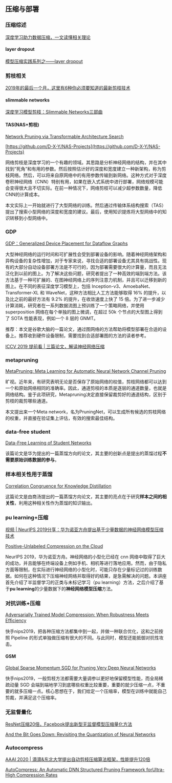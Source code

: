 ## 压缩与部署

### 压缩综述

[深度学习助力数据压缩，一文读懂相关理论](https://mp.weixin.qq.com/s/YBJwLqqL7aVUTG0LaUbwxw)

#### layer dropout

[模型压缩实践系列之——layer dropout](https://mp.weixin.qq.com/s/K1R_thLJqegm6QDj2GA5ww)

### 剪枝相关

[2019年的最后一个月，这里有6种你必须要知道的最新剪枝技术](https://mp.weixin.qq.com/s/dABJbmPyEyKugdntHJqwsw)


#### slimmable networks

[深度学习模型剪枝：Slimmable Networks三部曲](https://mp.weixin.qq.com/s/Yiu3GNzzWtuX7aszyKKt5A)

#### TAS(NAS+剪枝)

[Network Pruning via Transformable Architecture Search](https://arxiv.org/pdf/1905.09717.pdf)

[https://github.com/D-X-Y/NAS-Projects](https://github.com/D-X-Y/NAS-Projects)

网络剪枝是深度学习的一个有趣的领域。其思路是分析神经网络的结构，并在其中找到“死角”和有用的参数。然后按照估计好的深度和宽度建立一种新架构，称为剪枝网络。然后，可以将来自原网络中的有用参数传输到新网络。这种方式对于深度卷积神经网络（CNN）特别有用，如果在嵌入式系统中进行部署，网络规模可能会变得很大且不切实际。在前一种情况下，网络剪枝可以减少超参数数量，降低CNN的计算成本。

本文实际上一开始就进行了大型网络的训练。然后通过传输体系结构搜索（TAS）提出了搜索小型网络的深度和宽度的建议。最后，使用知识提炼将大型网络中的知识转移到小型网络中。


### GDP

[GDP：Generalized Device Placement for Dataflow Graphs](https://arxiv.org/pdf/1910.01578.pdf)

大型神经网络的运行时间和可扩展性会受到部署设备的影响。随着神经网络架构和异构设备的复杂性增加，对于专家来说，寻找合适的部署设备尤其具有挑战性。现有的大部分自动设备部署方法是不可行的，因为部署需要很大的计算量，而且无法泛化到以前的图上。为了解决这些问题，研究者提出了一种高效的端到端方法。该方法基于一种可扩展的、在图神经网络上的序列注意力机制，并且可以迁移到新的图上。在不同的表征深度学习模型上，包括 Inception-v3、AmoebaNet、Transformer-XL 和 WaveNet，这种方法相比人工方法能够取得 16% 的提升，以及比之前的最好方法有 9.2% 的提升，在收敛速度上快了 15 倍。为了进一步减少计算消耗，研究者在一系列数据流图上预训练了一个策略网络，并使用 superposition 网络在每个单独的图上微调，在超过 50k 个节点的大型图上得到了 SOTA 性能表现，例如一个 8 层的 GNMT。

推荐：本文是谷歌大脑的一篇论文，通过图网络的方法帮助将模型部署在合适的设备上。推荐收到硬件设备限制，需要找到合适部署图的方法的读者参考。

[ICCV 2019 提前看 | 三篇论文，解读神经网络压缩](https://mp.weixin.qq.com/s/86A9kZkl_sQ1GrHMJ6NWpA)

### metapruning

[MetaPruning: Meta Learning for Automatic Neural Network Channel Pruning](https://arxiv.org/abs/1903.10258)

旷视。近年来，有研究表明无论是否保存了原始网络的权值，剪枝网络都可以达到一个和原始网络相同的准确率。因此，通道剪枝的本质是逐层的通道数量，也就是网络结构。鉴于此项研究，Metapruning决定直接保留裁剪好的通道结构，区别于剪枝的裁剪哪些通道。

本文提出来一个Meta network，名为PruningNet，可以生成所有候选的剪枝网络的权重，并直接在验证集上评估，有效的搜索最佳结构。

### data-free student

[Data-Free Learning of Student Networks](https://arxiv.org/abs/1904.01186v1)

该篇论文是华为提出的一篇蒸馏方向的论文，其主要的创新点是提出的蒸馏过程**不需要原始训练数据的参与**。

### 样本相关性用于蒸馏

[Correlation Congruence for Knowledge Distillation](https://arxiv.org/abs/1904.01802)

这篇论文是由商汤提出的一篇蒸馏方向论文，其主要的亮点在于研究**样本之间的相关性**，利用这种相关性作为蒸馏的知识输出。

### pu learning+压缩

[视频 \| NeurIPS 2019分享：华为诺亚方舟提出基于少量数据的神经网络模型压缩技术](https://mp.weixin.qq.com/s/yAQxDASOg-w5NLi_dSyVsA)

[Positive-Unlabeled Compression on the Cloud](https://arxiv.org/pdf/1909.09757.pdf)

NeurIPS 2019，华为诺亚方舟。神经网络的小型化已经在 cnn 网络中取得了巨大的成功，并且能够在终端设备上例如手机、相机等进行落地应用。然而，由于隐私方面等限制，在实际进行神经网络的小型化时，可能只存在少量标记过的训练数据。如何在这种情况下压缩神经网络并取得好的结果，是急需解决的问题。本讲座首先介绍了半监督学习的正类与未标记学习（pu learning）方法，之后介绍了基于**pu learning**的少量数据下的**神经网络模型压缩**方法。

### 对抗训练+压缩

[Adversarially Trained Model Compression: When Robustness Meets Efﬁciency](https://papers.nips.cc/paper/8410-model-compression-with-adversarial-robustness-a-unified-optimization-framework)

快手nips2019，把各种压缩方法都集中到一起，并做一种联合优化，这和之前按照 Pipeline 的形式单独做压缩有很大的不同。与此同时，模型还能抵御对抗性攻击。

#### GSM

[Global Sparse Momentum SGD for Pruning Very Deep Neural Networks](https://papers.nips.cc/paper/8867-global-sparse-momentum-sgd-for-pruning-very-deep-neural-networks)

快手nips2019，一般剪枝方法都需要大量调参以更好地保留模型性能，而全局稀疏动量 SGD 会端到端地学习到底哪些权重比较重要，重要的就少压缩一点，不重要的就多压缩一点。核心思想在于，我们给定一个压缩率，模型在训练中就能自己剪裁，并满足这个压缩率。


### 无监督量化

[ResNet压缩20倍，Facebook提出新型无监督模型压缩量化方法](https://mp.weixin.qq.com/s/eUfy_MhyD3mEa73j4m6evA)

[And the Bit Goes Down: Revisiting the Quantization of Neural Networks](https://arxiv.org/abs/1907.05686)

### Autocompress

[AAAI 2020 \| 滴滴&东北大学提出自动剪枝压缩算法框架，性能提升120倍](https://mp.weixin.qq.com/s/4UcjyNQLp7_BNT-LzuscCw)

[AutoCompress: An Automatic DNN Structured Pruning Framework forUltra-High Compression Rates](https://arxiv.org/abs/1907.03141)